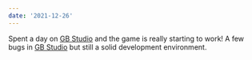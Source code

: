 ```yaml
---
date: '2021-12-26'
---
```


Spent a day on [GB Studio](https://www.gbstudio.dev/) and the game is really starting to work! A few bugs in [GB Studio](https://www.gbstudio.dev/) but still a solid development environment.
